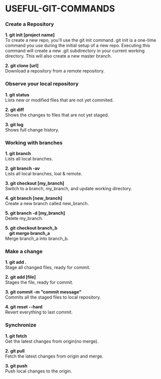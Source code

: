# USEFUL-GIT-COMMANDS

### **Create a Repository**
**1. git init [project name]**<br />
To create a new repo, you'll use the git init command. git init is a one-time command you use during the initial setup of a new repo. Executing this command will create a new .git subdirectory in your current working directory. This will also create a new master branch.

**2. git clone [url]**<br />
Download a repository from a remote repository.

### **Observe your local repository**
**1. git status**<br />
Lists new or modified files that are not yet commited.

**2. git diff**<br />
Shows the changes to files that are not yet staged.

**3. git log**<br />
Shows full change history.

### **Working with branches**
**1. git branch**<br />
Lists all local branches.

**2. git branch -av**<br />
Lists all local branches, loal & remote.

**3. git checkout [my_branch]**<br />
Switch to a branch, my_branch, and update working directory.

**4. git branch [new_branch]**<br />
Create a new branch called new_branch.

**5. git branch -d [my_branch]**<br />
Delete my_branch.

**5. git checkout branch_b**<br />
**&nbsp; &nbsp; git merge branch_a**<br />
Merge branch_a into branch_b.

### **Make a change**
**1. git add .**<br />
Stage all changed files, ready for commit.

**2. git add [file]**<br />
Stages the file, ready for commit.

**3. git commit -m "commit message"**<br />
Commits all the staged files to local repository.

**4. git reset --hard**<br />
Revert everything to last commit.

### **Synchronize**
**1. git fetch**<br />
Get the latest changes from origin(no merge).

**2. git pull**<br />
Fetch the latest changes from origin and merge.

**3. git push**<br />
Push local changes to the origin.
